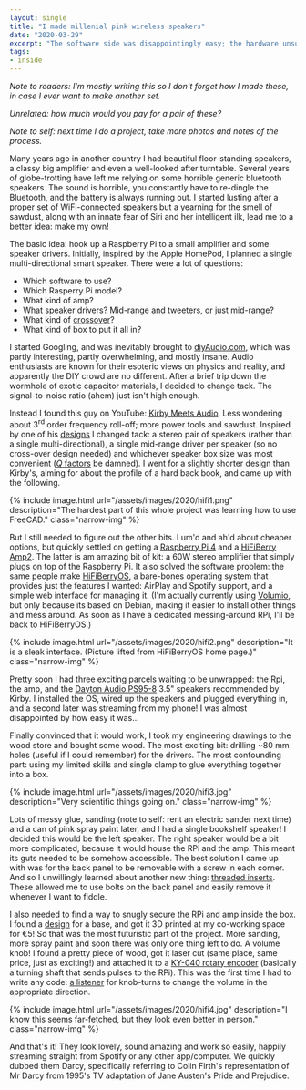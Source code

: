 ```yaml
---
layout: single
title: "I made millenial pink wireless speakers"
date: "2020-03-29"
excerpt: "The software side was disappointingly easy; the hardware unsurprisingly messy. They sound better than any smart speaker, and don't spy on me!"
tags:
- inside
---
```


*Note to readers: I'm mostly writing this so I don't forget how I made these, in case I ever want to make another set.*

*Unrelated: how much would you pay for a pair of these?*

*Note to self: next time I do a project, take more photos and notes of the process.*

Many years ago in another country I had beautiful floor-standing speakers, a classy big amplifier and even a well-looked after turntable. Several years of globe-trotting have left me relying on some horrible generic bluetooth speakers. The sound is horrible, you constantly have to re-dingle the Bluetooth, and the battery is always running out. I started lusting after a proper set of WiFi-connected speakers but a yearning for the smell of sawdust, along with an innate fear of Siri and her intelligent ilk, lead me to a better idea: make my own!

The basic idea: hook up a Raspberry Pi to a small amplifier and some speaker drivers. Initially, inspired by the Apple HomePod, I planned a single multi-directional smart speaker. There were a lot of questions:
- Which software to use?
- Which Rasperry Pi model?
- What kind of amp?
- What speaker drivers? Mid-range and tweeters, or just mid-range?
- What kind of [crossover](https://en.wikipedia.org/wiki/Audio_crossover)?
- What kind of box to put it all in?

I started Googling, and was inevitably brought to [diyAudio.com](https://www.diyaudio.com/), which was partly interesting, partly overwhelming, and mostly insane. Audio enthusiasts are known for their esoteric views on physics and reality, and apparently the DIY crowd are no different. After a brief trip down the wormhole of exotic capacitor materials, I decided to change tack. The signal-to-noise ratio (ahem) just isn't high enough.

Instead I found this guy on YouTube: [Kirby Meets Audio](https://www.youtube.com/channel/UCOuow_HIYmeaIqi42zVs3qg). Less wondering about 3<sup>rd</sup> order frequency roll-off; more power tools and sawdust. Inspired by one of his [designs](https://kmakits.com/collections/speaker-build-plans/products/mini-tower-speakers-diy-build-plans) I changed tack: a stereo pair of speakers (rather than a single multi-directional), a single mid-range driver per speaker (so no cross-over design needed) and whichever speaker box size was most convenient ([*Q* factors](https://en.wikipedia.org/wiki/Q_factor) be damned). I went for a slightly shorter design than Kirby's, aiming for about the profile of a hard back book, and came up with the following.

{% include image.html url="/assets/images/2020/hifi1.png" description="The hardest part of this whole project was learning how to use FreeCAD." class="narrow-img" %}

But I still needed to figure out the other bits. I um'd and ah'd about cheaper options, but quickly settled on getting a [Raspberry Pi 4](https://www.raspberrypi.org/products/raspberry-pi-4-model-b/) and a [HiFiBerry Amp2](https://www.hifiberry.com/shop/boards/hifiberry-amp2/). The latter is am amazing bit of kit: a 60W stereo amplifier that simply plugs on top of the Raspberry Pi. It also solved the software problem: the same people make [HiFiBerryOS](https://www.hifiberry.com/hifiberryos/), a bare-bones operating system that provides just the features I wanted: AirPlay and Spotify support, and a simple web interface for managing it. (I'm actually currently using [Volumio](https://volumio.org/), but only because its based on Debian, making it easier to install other things and mess around. As soon as I have a dedicated messing-around RPi, I'll be back to HiFiBerryOS.)

{% include image.html url="/assets/images/2020/hifi2.png" description="It is a sleak interface. (Picture lifted from HiFiBerryOS home page.)" class="narrow-img" %}

Pretty soon I had three exciting parcels waiting to be unwrapped: the Rpi, the amp, and the [Dayton Audio PS95-8](https://www.parts-express.com/dayton-audio-ps95-8-3-1-2-point-source-full-range-driver-8-ohm--295-349) 3.5" speakers recommended by Kirby. I installed the OS, wired up the speakers and plugged everything in, and a second later was streaming from my phone! I was almost disappointed by how easy it was...

Finally convinced that it would work, I took my engineering drawings to the wood store and bought some wood. The most exciting bit: drilling ~80 mm holes (useful if I could remember) for the drivers. The most confounding part: using my limited skills and single clamp to glue everything together into a box.

{% include image.html url="/assets/images/2020/hifi3.jpg" description="Very scientific things going on." class="narrow-img" %}

Lots of messy glue, sanding (note to self: rent an electric sander next time) and a can of pink spray paint later, and I had a single bookshelf speaker! I decided this would be the left speaker. The right speaker would be a bit more complicated, because it would house the RPi and the amp. This meant its guts needed to be somehow accessible. The best solution I came up with was for the back panel to be removable with a screw in each corner. And so I unwillingly learned about another new thing: [threaded inserts](https://duckduckgo.com/?q=threaded+insert&iax=images&ia=images). These allowed me to use bolts on the back panel and easily remove it whenever I want to fiddle.

I also needed to find a way to snugly secure the RPi and amp inside the box. I found a [design](https://www.hifiberry.com/blog/a-universal-base-for-the-raspberry-pi/) for a base, and got it 3D printed at my co-working space for €5! So that was the most futuristic part of the project. More sanding, more spray paint and soon there was only one thing left to do. A volume knob! I found a pretty piece of wood, got it laser cut (same place, same price, just as exciting!) and attached it to a [KY-040 rotary encoder](https://duckduckgo.com/?q=ky-040&iax=images&ia=images) (basically a turning shaft that sends pulses to the RPi). This was the first time I had to write any code: [a listener](https://github.com/carderne/volumio-rotary-encoder) for knob-turns to change the volume in the appropriate direction.

{% include image.html url="/assets/images/2020/hifi4.jpg" description="I know this seems far-fetched, but they look even better in person." class="narrow-img" %}

And that's it! They look lovely, sound amazing and work so easily, happily streaming straight from Spotify or any other app/computer. We quickly dubbed them Darcy, specifically referring to Colin Firth's representation of Mr Darcy from 1995's TV adaptation of Jane Austen's Pride and Prejudice.
